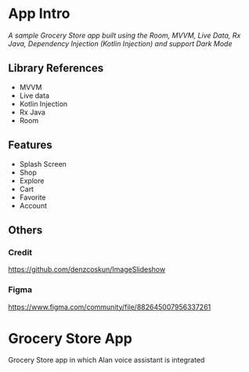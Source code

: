 # App Intro
 _A sample Grocery Store app built using the Room, MVVM, Live Data, Rx Java, Dependency Injection (Kotlin Injection) and support Dark Mode_

## Library References
- MVVM
- Live data
- Kotlin Injection
- Rx Java
- Room

## Features
- Splash Screen
- Shop
- Explore
- Cart
- Favorite
- Account

## Others
### Credit
https://github.com/denzcoskun/ImageSlideshow

### Figma
https://www.figma.com/community/file/882645007956337261

# Grocery Store App

Grocery Store app in which Alan voice assistant is integrated

